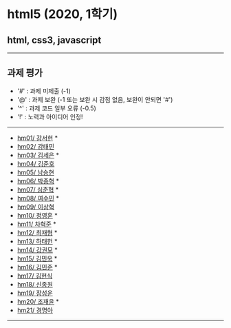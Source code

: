 # html5 (2020, 1학기)
## html, css3, javascript
---
## 과제 평가
- '#' : 과제 미제출 (-1)
- '@' : 과제 보완 (-1 또는 보완 시 감점 없음, 보완이 안되면 '#')
- '^' : 과제 코드 일부 오류 (-0.5)
- '!' : 노력과 아이디어 인정!

***
- [hm01/ 강서현](https://github.com/tjgus226/HM01) *
- [hm02/ 강태민](https://github.com)
- [hm03/ 김세은](https://github.com/thdnwn/hm03) *
- [hm04/ 김준호](https://github.com)
- [hm05/ 남승현](https://github.com)
- [hm06/ 박종혁](https://github.com/Park-Jong-Hyeok/hm06) *
- [hm07/ 심준혁](https://github.com/sjh1583/HM07) *
- [hm08/ 여수민](https://github.com/yeo5578/hm08) *
- [hm09/ 이상혁](https://github.com)
- [hm10/ 정영훈](https://github.com/jyhoon519/HM10) *
- [hm11/ 차혁준](https://github.com/chahyeokjun/HM11) *
- [hm12/ 최재형](https://github.com/june6297/hm12) *
- [hm13/ 하태헌](https://github.com/rnfrnfdl34/hm13) *
- [hm14/ 강권모](https://github.com/20161490/hm14) *
- [hm15/ 김민욱](https://github.com/poviea/hm15) *
- [hm16/ 김민준](https://github.com/kaf829/hm16) *
- [hm17/ 김현식](https://github.com/Khs98/HM17)
- [hm18/ 신종원](https://github.com)
- [hm19/ 장성운](https://github.com)
- [hm20/ 조재윤](https://github.com/black98520/hm20) *
- [hm21/ 경명아](https://github.com)

***

